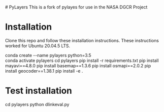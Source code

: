 # PyLayers 
This is a fork of pylayes for use in the NASA DGCR Project

# Installation
Clone this repo and follow these installation instructions. These instructions worked for Ubuntu 20.04.5 LTS.

conda create --name pylayers python=3.5 \
conda activate pylayers
cd pylayers
pip install -r requirements.txt
pip install mayavi==4.8.0
pip install basemap==1.3.6
pip install osmapi==2.0.2
pip install geocoder==1.38.1
pip install -e .

# Test installation
cd pylayers
python dlinkeval.py 
